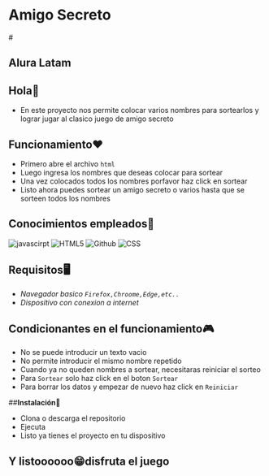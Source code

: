# <h1>Amigo Secreto</h1>
#<h2>Alura Latam</h2>

## **Hola**🙌
- En este proyecto nos permite colocar varios nombres para sortearlos y lograr jugar al clasico juego de amigo secreto

## **Funcionamiento**❤️
- Primero abre el archivo <code>html</code>
- Luego ingresa los nombres que deseas colocar para sortear
- Una vez colocados todos los nombres porfavor haz click en sortear
- Listo ahora puedes sortear un amigo secreto o varios hasta que se sorteen todos los nombres

## **Conocimientos empleados**🧠
![javascirpt](https://img.shields.io/badge/-Javascript-black?logo=javascript)
![HTML5](https://img.shields.io/badge/-HTML5-black?logo=HTML5)
![Github](https://img.shields.io/badge/-Github-black?logo=Github)
![CSS](https://img.shields.io/badge/-CSS-black?logo=CSS)

## **Requisitos**🖥️
- *Navegador basico <code>Firefox,Chroome,Edge,etc..</code>*
- *Dispositivo con conexion a internet*

## **Condicionantes en el funcionamiento**🎮
- No se puede introducir un texto vacio
- No permite introducir el mismo nombre repetido
- Cuando ya no queden nombres a sortear, necesitaras reiniciar el sorteo
- Para <code>Sortear</code> solo haz click en el boton <code>Sortear</code>
- Para borrar los datos y empezar de nuevo haz click en <code>Reiniciar</code>

##**Instalación**🤔
- Clona o descarga el repositorio
- Ejecuta
- Listo ya tienes el proyecto en tu dispositivo

## **Y listoooooo**😁**disfruta el juego**
